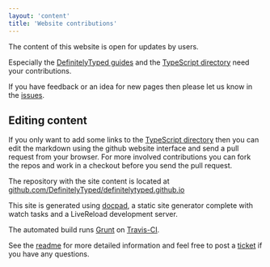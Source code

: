 ```yaml
---
layout: 'content'
title: 'Website contributions'
---
```


The content of this website is open for updates by users.

Especially the [DefinitelyTyped guides](/guides.html) and the [TypeScript directory](/directory.html) need your contributions.

If you have feedback or an idea for new pages then please let us know in the [issues](https://github.com/DefinitelyTyped/definitelytyped.github.io/issues).

## Editing content

If you only want to add some links to the [TypeScript directory](/directory.html) then you can edit the markdown using the github website interface and send a pull request from your browser. For more involved contributions you can fork the repos and work in a checkout before you send the pull request.

The repository with the site content is located at [github.com/DefinitelyTyped/definitelytyped.github.io](https://github.com/DefinitelyTyped/definitelytyped.github.io)

This site is generated using [docpad](http://docpad.org), a static site generator complete with watch tasks and a LiveReload development server.

The automated build runs [Grunt](http://www.gruntjs.com) on [Travis-CI](https://travis-ci.org/DefinitelyTyped/definitelytyped.github.io.svg?branch=source).

See the [readme](https://github.com/DefinitelyTyped/definitelytyped.github.io/blob/source/README.md) for more detailed information and feel free to post a [ticket](https://github.com/DefinitelyTyped/definitelytyped.github.io/issues) if you have any questions.

